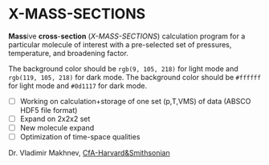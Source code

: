 # X-MASS-SECTIONS
 
**Mass**ive **cross**-**section** (*X-MASS-SECTIONS*) calculation program for a particular molecule of interest with a pre-selected set of pressures, temperature, and broadening factor. 

The background color should be `rgb(9, 105, 218)` for light mode and `rgb(119, 105, 218)` for dark mode.
The background color should be `#ffffff` for light mode and `#0d1117` for dark mode.

- [ ] Working on calculation+storage of one set (p,T,VMS) of data (ABSCO HDF5 file format) ​
- [ ] Expand on 2x2x2 set ​
- [ ] New molecule expand​
- [ ] Optimization of time-space qualities ​

Dr. Vladimir Makhnev, [CfA-Harvard&Smithsonian](https://www.cfa.harvard.edu/people/vladimir-makhnev)

